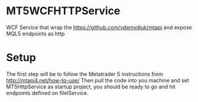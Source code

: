 # MT5WCFHTTPService
WCF Service that wrap the https://github.com/vdemydiuk/mtapi and expose MQL5 endpoints as http

# Setup
The first step will be to follow the Metatrader 5 instructions from http://mtapi4.net/how-to-use/
Then pull the code into you machine and set MT5HttpService as startup project, you should be ready to go and hit endpoints defined on fileIService.
